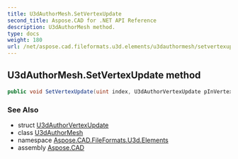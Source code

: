```yaml
---
title: U3dAuthorMesh.SetVertexUpdate
second_title: Aspose.CAD for .NET API Reference
description: U3dAuthorMesh method. 
type: docs
weight: 180
url: /net/aspose.cad.fileformats.u3d.elements/u3dauthormesh/setvertexupdate/
---
```

## U3dAuthorMesh.SetVertexUpdate method

```csharp
public void SetVertexUpdate(uint index, U3dAuthorVertexUpdate pInVertexUpdate)
```

### See Also

* struct [U3dAuthorVertexUpdate](../../u3dauthorvertexupdate/)
* class [U3dAuthorMesh](../)
* namespace [Aspose.CAD.FileFormats.U3d.Elements](../../u3dauthormesh/)
* assembly [Aspose.CAD](../../../)


